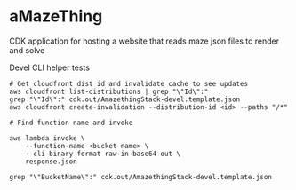 # aMazeThing

CDK application for hosting a website that reads maze json files to render and solve


Devel CLI helper tests
```
# Get cloudfront dist id and invalidate cache to see updates
aws cloudfront list-distributions | grep "\"Id\":"
grep "\"Id\":" cdk.out/AmazethingStack-devel.template.json
aws cloudfront create-invalidation --distribution-id <id> --paths "/*"

# Find function name and invoke

aws lambda invoke \
    --function-name <bucket name> \
    --cli-binary-format raw-in-base64-out \
    response.json

grep "\"BucketName\":" cdk.out/AmazethingStack-devel.template.json
```
